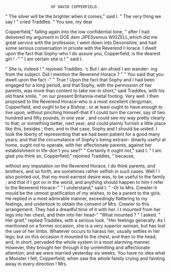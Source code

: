                         OF DAVID COPPERFIELD.

   "  The silver will be the brighter when it comes," said I.
   " The very thing we say ! " cried Traddles.         " You see, my dear

 Copperfield," falling again into the low confidential tone, " after I had
 delivered my argument in DOE dem JIPESvemus WIGZELL,which did
 me great service with the profession, I went down into Devonshire, and
 had some serious conversation in private with the Reverend I-Iorace. I
 dwelt upon the fact that Sophy-who I do assure you, Copperfield, is the
dearest girl ! -"
   " I am certain she is ! " said I.

   " She is, indeed ! " rejoined Traddles. 'c But I am afraid I am wander-
ing from the subject. Did I mention the Reverend Horace ? "
   " You said that you dwelt upon the fact -"
   " True ! Upon the fact that Sophy and I had been engaged for a long
period, and that Sophy, with the permission of her parents, was more
than content to take me-in short," said Traddles, with his old frank smile,
" on our present Britannia-metal footing. Very well. I then proposed
to the Reverend Horace-who is a most excellent clergyman, Copperfield,
and oughl to be a Bishop ; or at least ought to have enough to live upon,
without pinching himself-that if I could turn the corner, say of two
hundred and fifty pounds, in one year ; and could see my way pretty clearly
to that, or something better, next year; and could plamly furnish a little
place like this, besides ; then, and in that case, Sophy and I should be
united. I took the liberty of representing that we had been patient for a
good many years; and that the circumstance of Sophy's being extraor-
dinarily useful at home, ought not to operate, with her affectionate parents,
against her establishment in life-don't you see?"
   " Certainly it ought not,"   said I.
   " I am glad you think so, Copperfield," rejoined Traddles, " because,

without any imputation on the Reverend Horace, I do think parents,
and brothers, and so forth, are sometimes rather selfish in sucli cases.
Well ! I also pointed out, that my most earnest desire was, to be useful
to the family ; and that if I got on in the world, and anything should
happen to him-I refer to the Reverend Horace-"
   " I understand,"    said I.
   " -Or    to Mrs. Crewler-it mould be the utmost gratification of my
wishes, to be a parent to the girls. He replied in a most admirable manner,
exceedingly flattering to my feelings, and undertook to obtain the consent
of Mrs. Crewier to this arrangement. They had a dreadful time of it
with her. I t mounted from her legs into her chest, and then into her
head-"
   "What mounted ? " I asked.
   " Her grief,"   replied Traddles, with a serious look. "Her feelings
generally. As I mentioned on a former occasion, she is a very superior
woman, but has lost the use of her limbs. Whatever occurs to harass
her, usually settles in her legs; but on this occasion it mounted to the
chest, and then to the head, and, in short, pervaded the whole system
in a most alarming manner. However, they brought her through it by
unremitting and affectionate attention; and we were married yesterday
six weeks. You have no idea what a Monster I felt, Copperfield, when
saw the whole family crying and fainting away in every direction ! Mrs.
